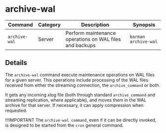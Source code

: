 # archive-wal

|**Command** | **Category** |  **Description**| **Synopsis**|
|------------|--------------|-----------------|----------|
|`archive-wal`|Server|Perform maintenance operations on WAL files and backups|`barman archive-wal`|


## Details

The `archive-wal` command execute maintenance operations on WAL files for a given server. This operations include processing of the WAL files received from either the streaming connection, the `archive_command` or both.

It gets any incoming xlog file (both through standard `archive_command` and streaming replication, where applicable), and moves them in the WAL archive for that server. If necessary, it can apply compression when requested.

!!!IMPORTANT
    The `archive-wal command`, even if it can be directly invoked, is designed to be started from the `cron` general command.
